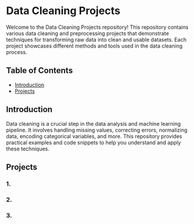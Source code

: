 # Data Cleaning Projects

Welcome to the Data Cleaning Projects repository! This repository contains various data cleaning and preprocessing projects that demonstrate techniques for transforming raw data into clean and usable datasets. Each project showcases different methods and tools used in the data cleaning process.

## Table of Contents
- [Introduction](#introduction)
- [Projects](#projects)


## Introduction

Data cleaning is a crucial step in the data analysis and machine learning pipeline. It involves handling missing values, correcting errors, normalizing data, encoding categorical variables, and more. This repository provides practical examples and code snippets to help you understand and apply these techniques.

## Projects

### 1. 


### 2. 


### 3. 


